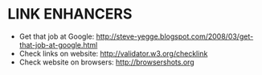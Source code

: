 # LINK ENHANCERS

- Get that job at Google: http://steve-yegge.blogspot.com/2008/03/get-that-job-at-google.html
- Check links on website: http://validator.w3.org/checklink
- Check website on browsers: http://browsershots.org
